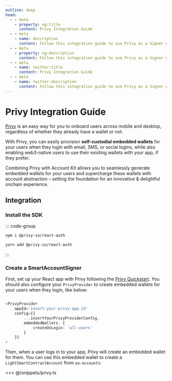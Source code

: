 ```yaml
---
outline: deep
head:
  - - meta
    - property: og:title
      content: Privy Integration Guide
  - - meta
    - name: description
      content: Follow this integration guide to use Privy as a Signer with Account Kit, a vertically integrated stack for building apps that support ERC-4337.
  - - meta
    - property: og:description
      content: Follow this integration guide to use Privy as a Signer with Account Kit, a vertically integrated stack for building apps that support ERC-4337.
  - - meta
    - name: twitter:title
      content: Privy Integration Guide
  - - meta
    - name: twitter:description
      content: Follow this integration guide to use Privy as a Signer with Account Kit, a vertically integrated stack for building apps that support ERC-4337.
---
```


# Privy Integration Guide

[Privy](https://privy.io) is an easy way for you to onboard users across mobile and desktop, regardless of whether they already have a wallet or not.

With Privy, you can easily provision **self-custodial embedded wallets** for your users when they login with email, SMS, or social logins, while also enabling web3-native users to use their existing wallets with your app, if they prefer.

Combining Privy with Account Kit allows you to seamlessly generate embedded wallets for your users and supercharge these wallets with account abstraction – setting the foundation for an innovative & delightful onchain experience.

## Integration

### Install the SDK

::: code-group

```bash [npm]
npm i @privy-io/react-auth
```

```bash [yarn]
yarn add @privy-io/react-auth
```

:::

### Create a SmartAccountSigner

First, set up your React app with Privy following the [Privy Quickstart](https://docs.privy.io/guide/quickstart). You should also configure your `PrivyProvider` to create embedded wallets for your users when they login, like below:

```ts [PrivyProvider]

<PrivyProvider
    appId='insert-your-privy-app-id'
    config={{
        ...insertYourPrivyProviderConfig,
        embeddedWallets: {
            createOnLogin: 'all-users'
        }
    }}
>

```

Then, when a user logs in to your app, Privy will create an embedded wallet for them. You can use this embedded wallet to create a `LightSmartContractAccount` from `aa-accounts`:

<<< @/snippets/privy.ts
